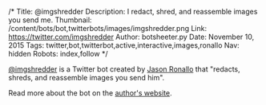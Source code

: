 /*
Title: @imgshredder
Description: I redact, shred, and reassemble images you send me.
Thumbnail: /content/bots/bot,twitterbots/images/imgshredder.png
Link: https://twitter.com/imgshredder
Author: botsheeter.py
Date: November 10, 2015
Tags: twitter,bot,twitterbot,active,interactive,images,ronallo
Nav: hidden
Robots: index,follow
*/

[@imgshredder](https://twitter.com/imgshredder) is a Twitter bot created by [Jason Ronallo](https://twitter.com/ronallo) that "redacts, shreds, and reassemble images you send him".

Read more about the bot on the [author's website](http://ronallo.com/bots/imgshredder/). 

